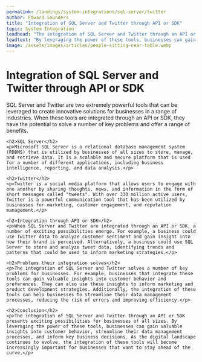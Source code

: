 ```yaml
---
permalink: /landings/system-integrations/sql-server/twitter
author: Edward Saunders
title: "Integration of SQL Server and Twitter through API or SDK"
topic: System Integration
leadhead: "The integration of SQL Server and Twitter through an API or SDK presents exciting possibilities for businesses of all sizes"
leadtext: "By leveraging the power of these tools, businesses can gain valuable insights into customer behavior, streamline their data management processes, and inform key business decisions. As the digital landscape continues to evolve, the integration of these tools will become increasingly important for businesses that want to stay ahead of the curve."
image: /assets/images/articles/people-sitting-near-table.webp
---
```

<div class="arttext">	<h1>Integration of SQL Server and Twitter through API or SDK</h1>
	<p>SQL Server and Twitter are two extremely powerful tools that can be leveraged to create innovative solutions for businesses in a range of industries. When these tools are integrated through an API or SDK, they have the potential to solve a number of key problems and offer a range of benefits.</p>

	<h2>SQL Server</h2>
	<p>Microsoft SQL Server is a relational database management system (RDBMS) that is utilized by businesses of all sizes to store, manage, and retrieve data. It is a scalable and secure platform that is used for a number of different applications, including business intelligence, reporting, and data analysis.</p>

	<h2>Twitter</h2>
	<p>Twitter is a social media platform that allows users to engage with one another by sharing thoughts, news, and information in the form of short messages called "tweets". With over 330 million active users, Twitter is a powerful communication tool that has been utilized by businesses for marketing, customer engagement, and reputation management.</p>

	<h2>Integration through API or SDK</h2>
	<p>When SQL Server and Twitter are integrated through an API or SDK, a number of exciting possibilities emerge. For example, a business could use Twitter data to analyze customer sentiment and gain insight into how their brand is perceived. Alternatively, a business could use SQL Server to store and analyze tweet data, identifying trends and patterns that could be used to inform marketing strategies.</p>

	<h2>Problems their integration solves</h2>
	<p>The integration of SQL Server and Twitter solves a number of key problems for businesses. For example, businesses that integrate these tools can gain valuable insights into customer behavior and preferences. They can also use these insights to inform marketing and product development strategies. Additionally, the integration of these tools can help businesses to streamline their data management processes, reducing the risk of errors and improving efficiency.</p>

	<h2>Conclusion</h2>
	<p>The integration of SQL Server and Twitter through an API or SDK presents exciting possibilities for businesses of all sizes. By leveraging the power of these tools, businesses can gain valuable insights into customer behavior, streamline their data management processes, and inform key business decisions. As the digital landscape continues to evolve, the integration of these tools will become increasingly important for businesses that want to stay ahead of the curve.</p>

</div>